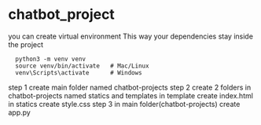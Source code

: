 # chatbot_project

you can create virtual environment
This way your dependencies stay inside the project

      python3 -m venv venv
      source venv/bin/activate   # Mac/Linux
      venv\Scripts\activate      # Windows

step 1 
      create main folder named chatbot-projects
step 2 
      create 2 folders in chatbot-projects named statics and templates
      in template create index.html
      in statics create style.css
step 3 
      in main folder(chatbot-projects) create app.py
